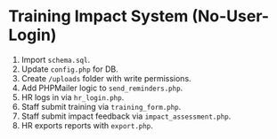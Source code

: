 # Training Impact System (No-User-Login)
1. Import `schema.sql`.
2. Update `config.php` for DB.
3. Create `/uploads` folder with write permissions.
4. Add PHPMailer logic to `send_reminders.php`.
5. HR logs in via `hr_login.php`.
6. Staff submit training via `training_form.php`.
7. Staff submit impact feedback via `impact_assessment.php`.
8. HR exports reports with `export.php`.

